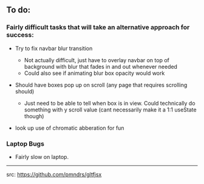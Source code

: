 ## To do:
### Fairly difficult tasks that will take an alternative approach for success:
 - Try to fix navbar blur transition
    - Not actually difficult, just have to overlay navbar on top of background with blur that fades in and out whenever needed
    - Could also see if animating blur box opacity would work
 - Should have boxes pop up on scroll (any page that requires scrolling should)
    - Just need to be able to tell when box is in view. Could technically do something with y scroll value (cant necessarily make it a 1:1 useState though)

 - look up use of chromatic abberation for fun

### Laptop Bugs
 - Fairly slow on laptop. 

 -------
 src: https://github.com/pmndrs/gltfjsx